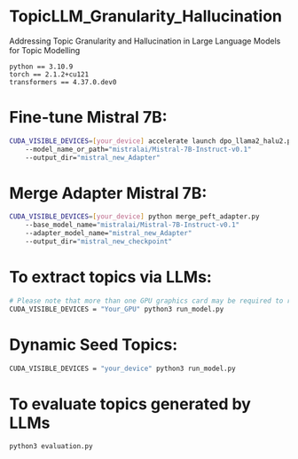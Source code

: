 # TopicLLM_Granularity_Hallucination
Addressing Topic Granularity and Hallucination in Large Language Models for Topic Modelling

```text
python == 3.10.9
torch == 2.1.2+cu121
transformers == 4.37.0.dev0
```

# Fine-tune Mistral 7B:
```bash
CUDA_VISIBLE_DEVICES=[your_device] accelerate launch dpo_llama2_halu2.py
    --model_name_or_path="mistralai/Mistral-7B-Instruct-v0.1"
    --output_dir="mistral_new_Adapter"
```

# Merge Adapter Mistral 7B:
```bash
CUDA_VISIBLE_DEVICES=[your_device] python merge_peft_adapter.py
    --base_model_name="mistralai/Mistral-7B-Instruct-v0.1"
    --adapter_model_name="mistral_new_Adapter"
    --output_dir="mistral_new_checkpoint"
```

# To extract topics via LLMs:
```bash
# Please note that more than one GPU graphics card may be required to run LLaMA 13B models!
CUDA_VISIBLE_DEVICES = "Your_GPU" python3 run_model.py
```

# Dynamic Seed Topics:
```bash
CUDA_VISIBLE_DEVICES = "your_device" python3 run_model.py
```

# To evaluate topics generated by LLMs
```python
python3 evaluation.py
```
